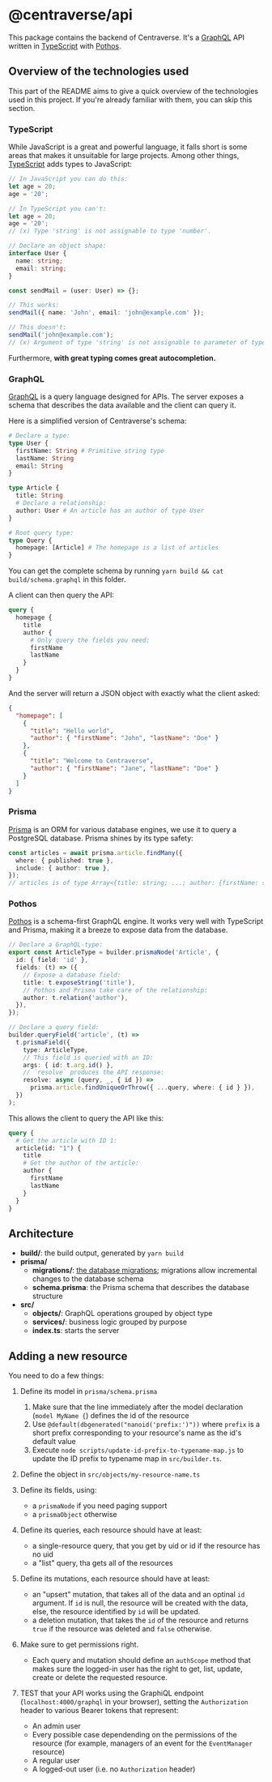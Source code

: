 # @centraverse/api

This package contains the backend of Centraverse. It's a [GraphQL](https://graphql.org/) API written in [TypeScript](https://www.typescriptlang.org/) with [Pothos](https://pothos-graphql.dev/).

## Overview of the technologies used

This part of the README aims to give a quick overview of the technologies used in this project. If you're already familiar with them, you can skip this section.

### TypeScript

While JavaScript is a great and powerful language, it falls short is some areas that makes it unsuitable for large projects. Among other things, [TypeScript](https://www.typescriptlang.org/) adds types to JavaScript:

```ts
// In JavaScript you can do this:
let age = 20;
age = '20';

// In TypeScript you can't:
let age = 20;
age = '20';
// (x) Type 'string' is not assignable to type 'number'.

// Declare an object shape:
interface User {
  name: string;
  email: string;
}

const sendMail = (user: User) => {};

// This works:
sendMail({ name: 'John', email: 'john@example.com' });

// This doesn't:
sendMail('john@example.com');
// (x) Argument of type 'string' is not assignable to parameter of type 'User'.
```

Furthermore, **with great typing comes great autocompletion.**

### GraphQL

[GraphQL](https://graphql.org/) is a query language designed for APIs. The server exposes a schema that describes the data available and the client can query it.

Here is a simplified version of Centraverse's schema:

```graphql
# Declare a type:
type User {
  firstName: String # Primitive string type
  lastName: String
  email: String
}

type Article {
  title: String
  # Declare a relationship:
  author: User # An article has an author of type User
}

# Root query type:
type Query {
  homepage: [Article] # The homepage is a list of articles
}
```

You can get the complete schema by running `yarn build && cat build/schema.graphql` in this folder.

A client can then query the API:

```graphql
query {
  homepage {
    title
    author {
      # Only query the fields you need:
      firstName
      lastName
    }
  }
}
```

And the server will return a JSON object with exactly what the client asked:

```json
{
  "homepage": [
    {
      "title": "Hello world",
      "author": { "firstName": "John", "lastName": "Doe" }
    },
    {
      "title": "Welcome to Centraverse",
      "author": { "firstName": "Jane", "lastName": "Doe" }
    }
  ]
}
```

### Prisma

[Prisma](https://www.prisma.io/) is an ORM for various database engines, we use it to query a PostgreSQL database. Prisma shines by its type safety:

```ts
const articles = await prisma.article.findMany({
  where: { published: true },
  include: { author: true },
});
// articles is of type Array<{title: string; ...; author: {firstName: string; ...}}>
```

### Pothos

[Pothos](https://pothos-graphql.dev/) is a schema-first GraphQL engine. It works very well with TypeScript and Prisma, making it a breeze to expose data from the database.

```ts
// Declare a GraphQL-type:
export const ArticleType = builder.prismaNode('Article', {
  id: { field: 'id' },
  fields: (t) => ({
    // Expose a database field:
    title: t.exposeString('title'),
    // Pothos and Prisma take care of the relationship:
    author: t.relation('author'),
  }),
});

// Declare a query field:
builder.queryField('article', (t) =>
  t.prismaField({
    type: ArticleType,
    // This field is queried with an ID:
    args: { id: t.arg.id() },
    // `resolve` produces the API response:
    resolve: async (query, _, { id }) =>
      prisma.article.findUniqueOrThrow({ ...query, where: { id } }),
  })
);
```

This allows the client to query the API like this:

```graphql
query {
  # Get the article with ID 1:
  article(id: "1") {
    title
    # Get the author of the article:
    author {
      firstName
      lastName
    }
  }
}
```

## Architecture

- **build/**: the build output, generated by `yarn build`
- **prisma/**
  - **migrations/**: [the database migrations](https://www.prisma.io/docs/guides/database/developing-with-prisma-migrate); migrations allow incremental changes to the database schema
  - **schema.prisma**: the Prisma schema that describes the database structure
- **src/**
  - **objects/**: GraphQL operations grouped by object type
  - **services/**: business logic grouped by purpose
  - **index.ts**: starts the server

## Adding a new resource

You need to do a few things:

1. Define its model in `prisma/schema.prisma`
   1. Make sure that the line immediately after the model declaration (`model MyName {`) defines the id of the resource
   1. Use `@default(dbgenerated("nanoid('prefix:')"))` where `prefix` is a short prefix corresponding to your resource's name as the id's default value
   1. Execute `node scripts/update-id-prefix-to-typename-map.js` to update the ID prefix to typename map in `src/builder.ts`.
1. Define the object in `src/objects/my-resource-name.ts`
1. Define its fields, using:
   - a `prismaNode` if you need paging support
   - a `prismaObject` otherwise
1. Define its queries, each resource should have at least:
   - a single-resource query, that you get by uid or id if the
     resource has no uid
   - a "list" query, tha gets all of the resources
1. Define its mutations, each resource should have at least:
   - an "upsert" mutation, that takes all of the data and an optinal `id` argument. If `id` is null, the resource will be created with the data, else, the resource identified by `id` will be updated.
   - a deletion mutation, that takes the `id` of the resource and returns `true` if the resource was deleted and `false` otherwise.
1. Make sure to get permissions right.

   - Each query and mutation should define an `authScope` method that makes sure the logged-in user has the right to get, list, update, create or delete the requested resource.

1. TEST that your API works using the GraphiQL endpoint (`localhost:4000/graphql` in your browser), setting the `Authorization` header to various Bearer tokens that represent:
   - An admin user
   - Every possible case dependending on the permissions of the resource (for example, managers of an event for the `EventManager` resource)
   - A regular user
   - A logged-out user (i.e. no `Authorization` header)
